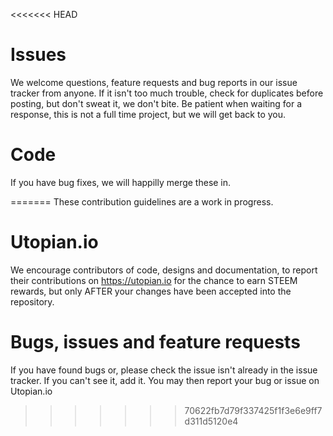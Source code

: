 <<<<<<< HEAD
# Issues
We welcome questions, feature requests and bug reports in our issue tracker from anyone. 
If it isn't too much trouble, check for duplicates before posting, but don't sweat it, we don't bite.
Be patient when waiting for a response, this is not a full time project, but we will get back to you.

# Code
If you have bug fixes, we will happilly merge these in.

=======
These contribution guidelines are a work in progress.

# Utopian.io
We encourage contributors of code, designs and documentation, 
to report their contributions on https://utopian.io for the 
chance to earn STEEM rewards, but only AFTER your changes have
been accepted into the repository.

# Bugs, issues and feature requests
If you have found bugs or, please check the issue isn't already
in the issue tracker. If you can't see it, add it. You may then
report your bug or issue on Utopian.io
>>>>>>> 70622fb7d79f337425f1f3e6e9ff7d311d5120e4
